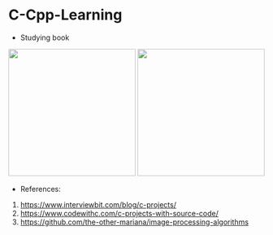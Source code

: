 # C-Cpp-Learning
- Studying book
<img src="https://user-images.githubusercontent.com/51469882/233120390-cc510fb6-a0a9-4776-998c-c72953f15b63.png" width="250" >
<img src="https://user-images.githubusercontent.com/51469882/233120494-b6d3cc32-6a28-4786-88e7-a61cb274ac2a.png" width="250" >

- References: 
1. https://www.interviewbit.com/blog/c-projects/
2. https://www.codewithc.com/c-projects-with-source-code/
3. https://github.com/the-other-mariana/image-processing-algorithms

